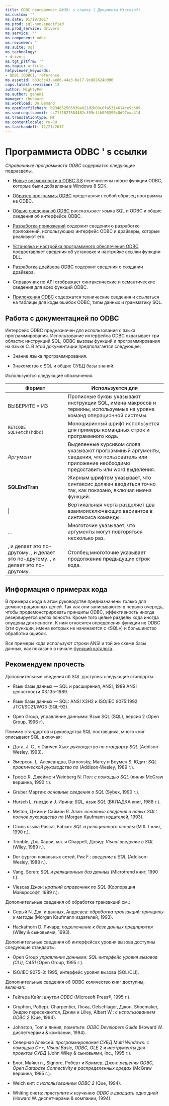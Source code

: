 ```yaml
---
title: ODBC программист &#39; s ссылку | Документы Microsoft
ms.custom: ''
ms.date: 01/19/2017
ms.prod: sql-non-specified
ms.prod_service: drivers
ms.service: ''
ms.component: odbc
ms.reviewer: ''
ms.suite: sql
ms.technology:
- drivers
ms.tgt_pltfrm: ''
ms.topic: article
helpviewer_keywords:
- ODBC [ODBC], reference
ms.assetid: b33c3c43-ae66-44a3-be17-9cd82624dd96
caps.latest.revision: 12
author: MightyPen
ms.author: genemi
manager: jhubbard
ms.workload: On Demand
ms.openlocfilehash: b934652505039a021d2b08c0fa5314614ce9c609
ms.sourcegitcommit: cc71f1027884462c359effb898390c8d97eaa414
ms.translationtype: MT
ms.contentlocale: ru-RU
ms.lasthandoff: 12/21/2017
---
```

# <a name="odbc-programmer39s-reference"></a>Программиста ODBC &#39; s ссылки
*Справочнике программиста ODBC* содержатся следующие подразделы.  
  
-   [Новые возможности в ODBC 3.8](../../odbc/reference/what-s-new-in-odbc-3-8.md) перечислены новые функции ODBC, которые были добавлены в Windows 8 SDK.  
  
-   [Образец программы ODBC](../../odbc/reference/sample-odbc-program.md) представляет собой образец программы на ODBC.  
  
-   [Общие сведения об ODBC](../../odbc/reference/introduction-to-odbc.md) рассказывает языка SQL и ODBC и общие сведения об интерфейсе ODBC.  
  
-   [Разработка приложений](../../odbc/reference/develop-app/developing-applications.md) содержит сведения о разработке приложений, использующих интерфейс ODBC и драйверы, которые реализуют его.  
  
-   [Установка и настройка программного обеспечения ODBC](../../odbc/reference/install/installing-and-configuring-the-odbc-software.md) предоставляет сведения об установке и настройке ссылки функции DLL.  
  
-   [Разработка драйвера ODBC](../../odbc/reference/develop-driver/developing-an-odbc-driver.md) содержит сведения о создании драйвера.  
  
-   [Справочник по API](../../odbc/reference/syntax/odbc-reference.md) отображает синтаксические и семантические сведения для всех функций ODBC.  
  
-   [Приложения ODBC](../../odbc/reference/appendixes/odbc-appendixes.md) содержатся технические сведения и ссылаться на таблицы для коды ошибок ODBC, типы данных и грамматику SQL.  
  
## <a name="working-with-the-odbc-documentation"></a>Работа с документацией по ODBC  
 Интерфейс ODBC предназначен для использования с языка программирования. Использование интерфейса ODBC охватывает три области: инструкций SQL, ODBC вызовы функций и программирования на языке C. В этой документации предполагается следующее:  
  
-   Знание языка программирования.  
  
-   Знакомство с SQL и общие СУБД базы знаний.  
  
 Используются следующие обозначения.  
  
|Формат|Используется для|  
|------------|--------------|  
|ВЫБЕРИТЕ * ИЗ|Прописные буквы указывают инструкции SQL, имена макросов и термины, используемые на уровне команд операционной системы.|  
|`RETCODE SQLFetch(hdbc)`|Моноширинный шрифт используется для примеры командных строк и программного кода.|  
|*Аргумент*|Выделенные курсивом слова указывают программный аргументы, сведения, что пользователь или приложение необходимо предоставить или word выделения.|  
|**SQLEndTran**|Жирным шрифтом указывает, что синтаксис должен вводиться точно так, как показано, включая имена функций.|  
|&#124;|Вертикальная черта разделяет два взаимоисключающих вариантов в синтаксиса команды.|  
|...|Многоточие указывает, что аргументы могут повторяться несколько раз.|  
|, и делает это по-другому. , и делает это по-другому. , и делает это по-другому.|Столбец многоточие указывает продолжение предыдущих строк кода.|  
  
## <a name="about-the-code-examples"></a>Информация о примерах кода  
 В примерах кода в этом руководстве предназначены только для демонстрационных целей. Так как они записываются в первую очередь, чтобы продемонстрировать принципы ODBC, эффективность иногда резервируется целях ясности. Кроме того целые разделы кода иногда опущены для ясности. К ним относятся определения функции не ODBC (эти функции, имена которых не начинаются с «SQL») и большинство обработки ошибок.  
  
 Все примеры кода используют строки ANSI и той же схеме базы данных, как показано в начале [функций каталога](../../odbc/reference/develop-app/catalog-functions.md).  
  
## <a name="recommended-reading"></a>Рекомендуем прочесть  
 Дополнительные сведения об SQL доступны следующие стандарты.  
  
-   Язык базы данных — SQL и расширения, ANSI, 1989 ANSI целостности X3.135-1989.  
  
-   Язык базы данных — SQL: ANSI X3H2 и ISO/IEC 9075:1992 JTC1/SC21/WG3 (SQL-92).  
  
-   Open Group, управление данными: Язык SQL (SQL), версия 2 (Open Group, 1996 г).  
  
 Помимо стандартов и руководства SQL поставщика, много книг описывают SQL, включая:  
  
-   Дата, J. C., с Darwen Хью: *руководство по стандарту SQL* (Addison-Wesley, 1993).  
  
-   Эмерсон, L. Александра, Darnovsky, Marcy и Боумен S. Юдит: *SQL практической руководство по* (Addison-Wesley, 1989 г.).  
  
-   Грофф R. Джеймс и Weinberg N. Пол: *с помощью SQL* (линия McGraw вершина, 1990 г.).  
  
-   Gruber Мартин: *основные сведения о SQL* (Sybex, 1990 г.).  
  
-   Hursch L. гнездо и J. Ирина: *SQL, язык SQL* (ВКЛАДКА книг, 1988 г.).  
  
-   Melton, Джим и Саймон R. Алан: *основные сведения о новых SQL: полное руководство по* (Morgan Kaufmann издателей, 1993).  
  
-   Стиль языка Pascal, Fabian: *SQL и реляционного основы* (М & T книг, 1990 г.).  
  
-   Trimble, Дж. Харви, мл. и Chappell, Дэвид: *Visual введение в SQL* (Wiley, 1989 г.).  
  
-   Der фургон локальных сетей, Рик F.: *введение в SQL* (Addison-Wesley, 1988 г.).  
  
-   Vang, Soren: *SQL и реляционных баз данных* (Microtrend книг, 1990 г.).  
  
-   Viescas Джон: *краткий справочник по SQL* (Корпорация Майкрософт, 1989 г.).  
  
 Дополнительные сведения об обработке транзакций см.:  
  
-   Серый N. Дж. и данных, Андреаса: *обработка транзакций: принципы и методы* (Morgan Kaufmann издателей, 1993).  
  
-   Hackathorn D. Ричард: *подключение к базе данных предприятия* (Wiley & сыновьями, 1993).  
  
 Дополнительные сведения об интерфейсах уровня вызова доступны следующие стандарты.  
  
-   Open Group *управление данными: SQL интерфейс уровня вызовов (CLI), C451* (Open Group, 1995 г.).  
  
-   ISO/IEC 9075-3: 1995, интерфейс уровня вызова (SQL/CLI).  
  
 Дополнительные сведения об ODBC количество книг доступны, включая:  
  
-   Гейгера Кайл: *внутри ODBC* (Microsoft Press®, 1995 г.).  
  
-   Gryphon, Роберт, Charpentier, Люка, Oelschlager, Джон, Shoemaker, Эндрю пересекаются, Джим и Lilley, Albert W.: *с использованием ODBC 2* (Que, 1994).  
  
-   Johnston, Tom и линия, пометьте: *ODBC Developers Guide* (Howard W. диспетчерами & компании, 1994).  
  
-   Северная Алексей: *программирования СУБД Multi Windows: с помощью C++, Visual Basic, ODBC, OLE 2 и инструменты для проектов СУБД* (John Wiley & сыновьями, Inc., 1995 г.).  
  
-   Блог, Майкл п., Signore, Роберт и Кример, Джон: *решения ODBC, Open Database Connectivity в распределенных средах* (McGraw вершина, 1995 г.).  
  
-   Welch кит: *с использованием ODBC 2* (Que, 1994).  
  
-   Whiting счета: *приступите к изучению ODBC в двадцать одно дней* (Howard W. диспетчерами & компании, 1994).
